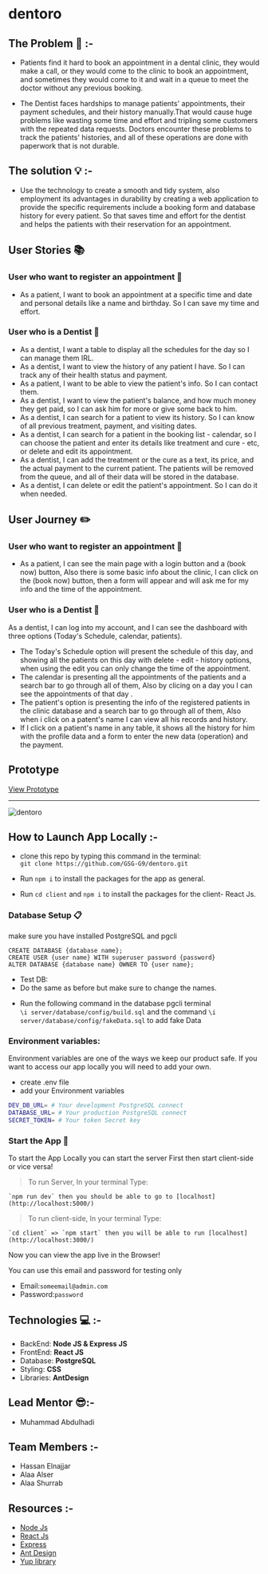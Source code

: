 # dentoro

## **The Problem** :no_entry_sign: :-

- Patients find it hard to book an appointment in a dental clinic, they would make a call, or they would come to the clinic to book an appointment, and sometimes they would come to it and wait in a queue to meet the doctor without any previous booking.

- The Dentist faces hardships to manage patients' appointments, their payment schedules, and their history manually.That would cause huge problems like wasting some time and effort and tripling some customers with the repeated data requests. Doctors encounter these problems to track the patients' histories, and all of these operations are done with paperwork that is not durable.

## **The solution** :bulb: :-

- Use the technology to create a smooth and tidy system, also employment its advantages in durability by creating a web application to provide the specific requirements include a booking form and database history for every patient. So that saves time and effort for the dentist and helps the patients with their reservation for an appointment.

## **User Stories**  :books: 

### **User who want to register an appointment** :pill:

- As a patient, I want to book an appointment at a specific time and date and personal details like a name and birthday. So I can save my time and effort.

### **User who is a Dentist** :syringe:

- As a dentist, I want a table to display all the schedules for the day so I can manage them IRL.
- As a dentist, I want to view the history of any patient I have. So I can track any of their health status and payment.
- As a patient, I want to be able to view the patient's info. So I can contact them.
- As a dentist, I want to view the patient's balance, and how much money they get paid, so I can ask him for more or give some back to him.
- As a dentist, I can search for a patient to view its history. So I can know of all previous treatment, payment, and visiting dates.
- As a dentist, I can search for a patient in the booking list - calendar, so I can choose the patient and enter its details like treatment and cure - etc, or delete and edit its appointment.
- As a dentist, I can add the treatment or the cure as a text, its price, and the actual payment to the current patient. The patients will be removed from the queue, and all of their data will be stored in the database.
- As a dentist, I can delete or edit the patient's appointment. So I can do it when needed.

## **User Journey**  :pencil2:

### **User who want to register an appointment** :pill:

- As a patient, I can see the main page with a login button and a (book now) button, Also there is some basic info about the clinic, I can click on the (book now) button, then a form will appear and will ask me for my info and the time of the appointment.

### **User who is a Dentist** :syringe:

As a dentist, I can log into my account, and I can see the dashboard with three options (Today's Schedule, calendar, patients).
- The Today's Schedule option will present the schedule of this day, and showing all the patients on this day with delete - edit - history options, when using the edit you can only change the time of the appointment.
- The calendar is presenting all the appointments of the patients and a search bar to go through all of them, Also by clicing on a day you I can see the appointments of that day .
- The patient's option is presenting the info of the registered patients in the clinic database and a search bar to go through all of them, Also when i click on a patent's name I can view all his records and history.
- If I click on a patient's name in any table, it shows all the history for him with the profile data and a form to enter the new data (operation) and the payment.

## **Prototype**

[View Prototype](https://www.figma.com/proto/mL8QfRpfZywsgNCpXzhBtX/DENTAL?node-id=0%3A1&scaling=min-zoom&page-id=0%3A1)

------------------------
![dentoro](https://user-images.githubusercontent.com/62717875/112746910-ce22ac80-8fba-11eb-99f9-857214f75df8.png)

## **How to Launch App Locally** :-

*  clone this repo by typing this command in the terminal:  
`git clone https://github.com/GSG-G9/dentoro.git`

*  Run `npm i` to install the packages for the app as general.

*  Run `cd client` and `npm i` to install the packages for the client- React Js.

### Database Setup  :clipboard:

make sure you have installed PostgreSQL and pgcli 

```sql=
CREATE DATABASE {database name};
CREATE USER {user name} WITH superuser password {password}
ALTER DATABASE {database name} OWNER TO {user name};
```
- Test DB:
- Do the same as before but make sure to change the names.

* Run the following command in the database pgcli terminal  
`\i server/database/config/build.sql`
and the command 
`\i server/database/config/fakeData.sql`
to add fake Data

### **Environment variables:**
Environment variables are one of the ways we keep our product safe. If you want to access our app locally you will need to add your own.
- create .env file
- add your Environment variables
```sh
DEV_DB_URL= # Your development PostgreSQL connect
DATABASE_URL= # Your production PostgreSQL connect
SECRET_TOKEN= # Your token Secret key
```

### Start the App :electric_plug:

To start the App Locally you can start the server First then start client-side or vice versa!
> To run Server, In your terminal Type: 

    `npm run dev` then you should be able to go to [localhost](http://localhost:5000/) 
> To run client-side, In your terminal Type:    

    `cd client` => `npm start` then you will be able to run [localhost](http://localhost:3000/) 

Now you can view the app live in the Browser!

You can use this email and password for testing only

- Email:`someemail@admin.com`
- Password:`password`

## **Technologies** :computer: :-

- BackEnd: **Node JS & Express JS**
- FrontEnd: **React JS**
- Database: **PostgreSQL**
- Styling: **CSS**
- Libraries: **AntDesign**

## **Lead Mentor** :sunglasses::-

- Muhammad Abdulhadi

## **Team Members** :-

- Hassan Elnajjar
- Alaa Alser
- Alaa Shurrab

## **Resources** :-

- [Node Js](https://nodejs.org/en/)
- [React Js](https://reactjs.org/)
- [Express](http://expressjs.com/)
- [Ant Design](https://ant.design/)
- [Yup library](https://github.com/jquense/yup) 